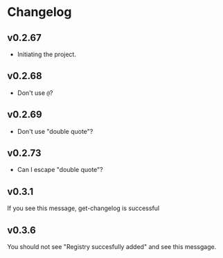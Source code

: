 # Changelog

## v0.2.67

  - Initiating the project.

## v0.2.68
  - Don't use `@`?

## v0.2.69
  - Don't use "double quote"?


## v0.2.73
  - Can I escape "double quote"?

## v0.3.1
  If you see this message, get-changelog is successful

## v0.3.6
You should not see "Registry succesfully added" and see this messgage.